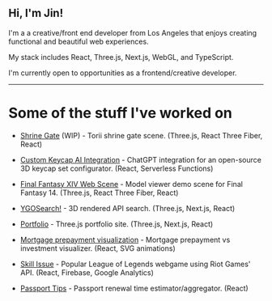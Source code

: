 ## Hi, I'm Jin!

I'm a a creative/front end developer from Los Angeles that enjoys creating functional and beautiful web experiences.

My stack includes React, Three.js, Next.js, WebGL, and TypeScript.

I'm currently open to opportunities as a frontend/creative developer.

---

# Some of the stuff I've worked on

- [Shrine Gate](https://gate-scene.vercel.app/) (WIP) - Torii shrine gate scene. (Three.js, React Three Fiber, React)
- [Custom Keycap AI Integration](https://keysim-gpt.vercel.app/) - ChatGPT integration for an open-source 3D keycap set configurator. (React, Serverless Functions)
- [Final Fantasy XIV Web Scene](https://xiv-portal.vercel.app/) - Model viewer demo scene for Final Fantasy 14. (Three.js, React Three Fiber, React)
- [YGOSearch!](https://www.ygosearch.net/) - 3D rendered API search. (Three.js, Next.js, React)
- [Portfolio](https://www.imjin.dev/) - Three.js portfolio site. (Three.js, Next.js, React)

- [Mortgage prepayment visualization](https://mortgage-invest.vercel.app/) - Mortgage prepayment vs investment visualizer. (React, SVG animations)
- [Skill Issue](https://www.skill-issue.com/) - Popular League of Legends webgame using Riot Games' API. (React, Firebase, Google Analytics)
- [Passport Tips](https://passport.tips/) - Passport renewal time estimator/aggregator. (React)
